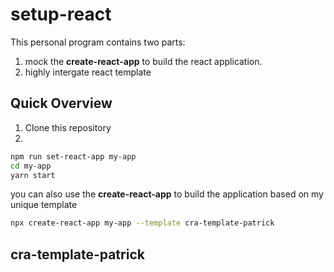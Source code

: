 # setup-react

This personal program contains two parts:
1. mock the **create-react-app** to build the react application.
2. highly intergate react template


## Quick Overview
1. Clone this repository 
2. 
```sh
npm run set-react-app my-app
cd my-app
yarn start
```

you can also use the **create-react-app** to build the application based on my unique template
```sh
npx create-react-app my-app --template cra-template-patrick
```

## cra-template-patrick